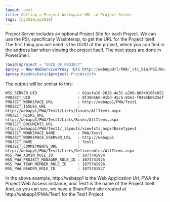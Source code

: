 ```yaml
---
layout: post
title: Getting a Project Workspace URL in Project Server
tags: [pj2010,sp2010]
---
```


Project Server includes an optional Project Site for each Project. We can use the PSI, specifically WssInterop, to get the URL for the Project itself. The first thing you will need is the GUID of the project, which you can find in the address bar when viewing the project itself. The next steps are done in PowerShell:

```powershell
[Guid]$project = "GUID_OF_PROJECT"
$proxy = New-WebServiceProxy -Uri http://webAppUrl/PWA/_vti_bin/PSI/WssInterop.asmx?wsdl" -UseDefaultCredential
$proxy.ReadWssData($project).ProjWssInfo
```

The output will be similar to this:

```
WSS_SERVER_UID                  : 02aefa16-2628-4e31-a200-86340106c022
PROJECT_UID                     : 8f38b568-91bd-45c5-8563-f0485b0625ef
PROJECT_WORKSPACE_URL           : http://webapp1/PWA/Test1
PROJECT_ISSUES_URL              : http://webapp1/PWA/Test1/Lists/Issues/AllItems.aspx
PROJECT_RISKS_URL               : http://webapp1/PWA/Test1/Lists/Risks/AllItems.aspx
PROJECT_DOCUMENTS_URL           : http://webapp1/PWA/Test1/_layouts/viewlsts.aspx?BaseType=1
PROJECT_WORKSPACE_NAME          : PWA/Test1
PROJECT_WORKSPACE_VSERVER_URL   : http://webapp1
PROJECT_NAME                    : Test1
PROJECT_COMMITMENTS_URL         : http://webapp1/PWA/Test1/Lists/Deliverables/AllItems.aspx
WSS_PWA_ADMIN_ROLE_ID           : 1073741924
WSS_PWA_PROJECT_MANAGER_ROLE_ID : 1073741925
WSS_PWA_TEAM_MEMBER_ROLE_ID     : 1073741926
WSS_PWA_READER_ROLE_ID          : 1073741927
```

In the above example, http://webapp1 is the Web Application Url, PWA the Project Web Access instance, and Test1 is the name of the Project itself. And, as you can see, we have a SharePoint site created at http://webapp1/PWA/Test1 for the Test1 Project.